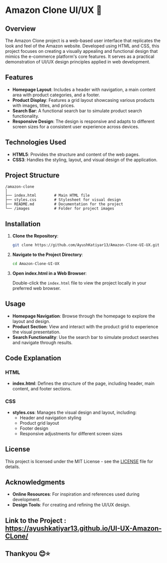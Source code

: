 # Amazon Clone UI/UX 🎨

## Overview

The Amazon Clone project is a web-based user interface that replicates the look and feel of the Amazon website. Developed using HTML and CSS, this project focuses on creating a visually appealing and functional design that mimics the e-commerce platform's core features. It serves as a practical demonstration of UI/UX design principles applied in web development.

## Features

- **Homepage Layout**: Includes a header with navigation, a main content area with product categories, and a footer.
- **Product Display**: Features a grid layout showcasing various products with images, titles, and prices.
- **Search Bar**: A functional search bar to simulate product search functionality.
- **Responsive Design**: The design is responsive and adapts to different screen sizes for a consistent user experience across devices.

## Technologies Used

- **HTML5**: Provides the structure and content of the web pages.
- **CSS3**: Handles the styling, layout, and visual design of the application.

## Project Structure

```plaintext
/amazon-clone
│
├── index.html        # Main HTML file
├── styles.css        # Stylesheet for visual design
├── README.md         # Documentation for the project
└── /images           # Folder for project images
```

## Installation

1. **Clone the Repository**:

   ```bash
   git clone https://github.com/AyushKatiyar13/Amazon-Clone-UI-UX.git
   ```

2. **Navigate to the Project Directory**:

   ```bash
   cd Amazon-Clone-UI-UX
   ```

3. **Open index.html in a Web Browser**:

   Double-click the `index.html` file to view the project locally in your preferred web browser.

## Usage

- **Homepage Navigation**: Browse through the homepage to explore the layout and design.
- **Product Section**: View and interact with the product grid to experience the visual presentation.
- **Search Functionality**: Use the search bar to simulate product searches and navigate through results.

## Code Explanation

### HTML
- **index.html**: Defines the structure of the page, including header, main content, and footer sections.

### CSS
- **styles.css**: Manages the visual design and layout, including:
  - Header and navigation styling
  - Product grid layout
  - Footer design
  - Responsive adjustments for different screen sizes

## License

This project is licensed under the MIT License - see the [LICENSE](LICENSE) file for details.

## Acknowledgments

- **Online Resources**: For inspiration and references used during development.
- **Design Tools**: For creating and refining the UI/UX design.

## Link to the Project : https://ayushkatiyar13.github.io/UI-UX-Amazon-CLone/

## Thankyou 😊⭐
